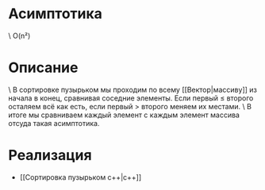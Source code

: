 # Асимптотика
\	O(n²)
# Описание
\	В сортировке пузырьком мы проходим по всему [[Вектор|массиву]] из начала в конец, сравнивая соседние элементы. Если первый ≤ второго осталяем всё как есть, если первый > второго меняем их местами.
\	В итоге мы сравниваем каждый элемент с каждым элемент массива отсуда такая асимптотика.
# Реализация
- [[Сортировка пузырьком c++|c++]]